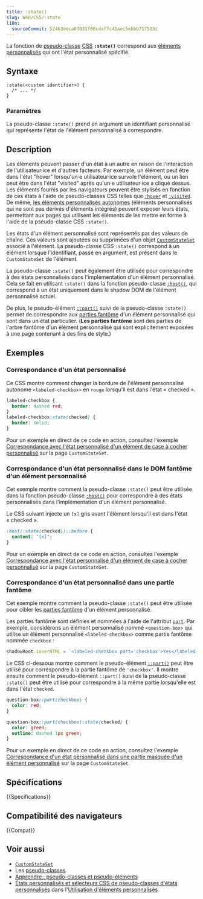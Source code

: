 ```yaml
---
title: :state()
slug: Web/CSS/:state
l10n:
  sourceCommit: 52463eeca07031f88cdaf7c45aec5ebbb717533c
---
```


La fonction de [pseudo-classe](/fr/docs/Web/CSS/Pseudo-classes) [CSS](/fr/docs/Web/CSS) **`:state()`** correspond aux [éléments personnalisés](/fr/docs/Web/API/Web_components/Using_custom_elements) qui ont l'état personnalisé spécifié.

## Syntaxe

```css-nolint
:state(<custom identifier>) {
  /* ... */
}
```

### Paramètres

La pseudo-classe `:state()` prend en argument un identifiant personnalisé qui représente l'état de l'élément personnalisé à correspondre.

## Description

Les éléments peuvent passer d'un état à un autre en raison de l'interaction de l'utilisateur·ice et d'autres facteurs.
Par exemple, un élément peut être dans l'état "hover" lorsqu'un·e utilisateur·ice survole l'élément, ou un lien peut être dans l'état "visited" après qu'un·e utilisateur·ice a cliqué dessus.
Les éléments fournis par les navigateurs peuvent être stylisés en fonction de ces états à l'aide de pseudo-classes CSS telles que [`:hover`](/fr/docs/Web/CSS/:hover) et [`:visited`](/fr/docs/Web/CSS/:visited).
De même, [les éléments personnalisés autonomes](/fr/docs/Web/API/Web_components/Using_custom_elements#types_of_custom_element) (éléments personnalisés qui ne sont pas dérivés d'éléments intégrés) peuvent exposer leurs états, permettant aux pages qui utilisent les éléments de les mettre en forme à l'aide de la pseudo-classe CSS `:state()`.

Les états d'un élément personnalisé sont représentés par des valeurs de chaîne.
Ces valeurs sont ajoutées ou supprimées d'un objet [`CustomStateSet`](/fr/docs/Web/API/CustomStateSet) associé à l'élément.
La pseudo-classe CSS `:state()` correspond à un élément lorsque l'identifiant, passé en argument, est présent dans le `CustomStateSet` de l'élément.

La pseudo-classe `:state()` peut également être utilisée pour correspondre à des états personnalisés dans l'implémentation d'un élément personnalisé.
Cela se fait en utilisant `:state()` dans la fonction pseudo-classe [`:host()`](/fr/docs/Web/CSS/:host_function), qui correspond à un état uniquement dans le shadow DOM de l'élément personnalisé actuel.

De plus, le pseudo-élément [`::part()`](/fr/docs/Web/CSS/::part) suivi de la pseudo-classe `:state()` permet de correspondre aux [parties fantôme](/fr/docs/Web/CSS/CSS_shadow_parts) d'un élément personnalisé qui sont dans un état particulier. (**Les parties fantôme** sont des parties de l'arbre fantôme d'un élément personnalisé qui sont explicitement exposées à une page contenant à des fins de style.)

## Exemples

### Correspondance d'un état personnalisé

Ce CSS montre comment changer la bordure de l'élément personnalisé autonome `<labeled-checkbox>` en `rouge` lorsqu'il est dans l'état «&nbsp;checked&nbsp;».

```css
labeled-checkbox {
  border: dashed red;
}
labeled-checkbox:state(checked) {
  border: solid;
}
```

Pour un exemple en direct de ce code en action, consultez l'exemple [Correspondance avec l'état personnalisé d'un élément de case à cocher personnalisé](/fr/docs/Web/API/CustomStateSet#correspondance_de_létat_personnalisé_dun_élément_case_à_cocher_personnalisé) sur la page `CustomStateSet`.

### Correspondance d'un état personnalisé dans le DOM fantôme d'un élément personnalisé

Cet exemple montre comment la pseudo-classe `:state()` peut être utilisée dans la fonction pseudo-classe [`:host()`](/fr/docs/Web/CSS/:host_function) pour correspondre à des états personnalisés dans l'implémentation d'un élément personnalisé.

Le CSS suivant injecte un `[x]` gris avant l'élément lorsqu'il est dans l'état «&nbsp;checked&nbsp;».

```css
:host(:state(checked))::before {
  content: "[x]";
}
```

Pour un exemple en direct de ce code en action, consultez l'exemple [Correspondance avec l'état personnalisé d'un élément de case à cocher personnalisé](/fr/docs/Web/API/CustomStateSet#correspondance_de_létat_personnalisé_dun_élément_case_à_cocher_personnalisé) sur la page `CustomStateSet`.

### Correspondance d'un état personnalisé dans une partie fantôme

Cet exemple montre comment la pseudo-classe `:state()` peut être utilisée pour cibler les [parties fantôme](/fr/docs/Web/CSS/CSS_shadow_parts) d'un élément personnalisé.

Les parties fantôme sont définies et nommées à l'aide de l'attribut [`part`](/fr/docs/Web/HTML/Reference/Global_attributes/part).
Par exemple, considérons un élément personnalisé nommé `<question-box>` qui utilise un élément personnalisé `<labeled-checkbox>` comme partie fantôme nommée `checkbox`&nbsp;:

```js
shadowRoot.innerHTML = `<labeled-checkbox part='checkbox'>Yes</labeled-checkbox>`;
```

Le CSS ci-dessous montre comment le pseudo-élément [`::part()`](/fr/docs/Web/CSS/::part) peut être utilisé pour correspondre à la partie fantôme de `'checkbox'`.
Il montre ensuite comment le pseudo-élément `::part()` suivi de la pseudo-classe `:state()` peut être utilisé pour correspondre à la même partie lorsqu'elle est dans l'état `checked`.

```css
question-box::part(checkbox) {
  color: red;
}

question-box::part(checkbox):state(checked) {
  color: green;
  outline: dashed 1px green;
}
```

Pour un exemple en direct de ce code en action, consultez l'exemple [Correspondance d'un état personnalisé dans une partie masquée d'un élément personnalisé](/fr/docs/Web/API/CustomStateSet#correspondance_dun_état_personnalisé_dans_une_partie_masquée_dun_élément_personnalisé) sur la page `CustomStateSet`.

## Spécifications

{{Specifications}}

## Compatibilité des navigateurs

{{Compat}}

## Voir aussi

- [`CustomStateSet`](/fr/docs/Web/API/CustomStateSet)
- Les [pseudo-classes](/fr/docs/Web/CSS/Pseudo-classes)
- [Apprendre&nbsp;: pseudo-classes et pseudo-éléments](/fr/docs/Learn_web_development/Core/Styling_basics/Pseudo_classes_and_elements)
- [États personnalisés et sélecteurs CSS de pseudo-classes d'états personnalisés](/fr/docs/Web/API/Web_components/Using_custom_elements#états_personnalisés_et_sélecteurs_css_de_pseudo-classes_détats_personnalisés) dans l'[Utilisation d'éléments personnalisés](/fr/docs/Web/API/Web_components/Using_custom_elements)
